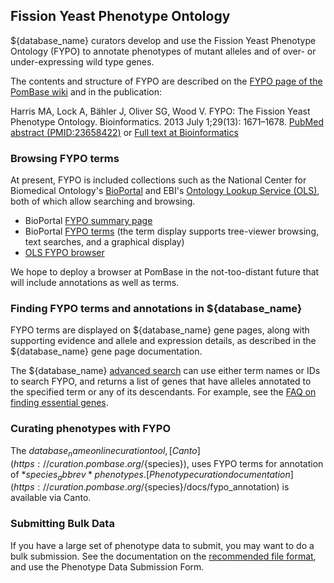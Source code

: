 ## Fission Yeast Phenotype Ontology

${database_name} curators develop and use the Fission Yeast Phenotype Ontology
(FYPO) to annotate phenotypes of mutant alleles and of over- or
under-expressing wild type genes. 

The contents and structure of FYPO are described on the
[FYPO page of the PomBase wiki](https://curation.pombase.org/pombase-trac/wiki/FissionYeastPhenotypeOntology)
and in the publication:

Harris MA, Lock A, Bähler J, Oliver SG, Wood V. FYPO: The Fission
Yeast Phenotype Ontology. Bioinformatics. 2013 July 1;29(13):
1671–1678.
[PubMed abstract (PMID:23658422)](http://www.ncbi.nlm.nih.gov/pubmed/23658422) or
[Full text at Bioinformatics](http://bioinformatics.oxfordjournals.org/content/29/13/1671.long)

### Browsing FYPO terms

At present, FYPO is included collections such as the National Center
for Biomedical Ontology's
[BioPortal](http://bioportal.bioontology.org/) and EBI's
[Ontology Lookup Service (OLS)](http://www.ebi.ac.uk/ontology-lookup/),
both of which allow searching and browsing.

- BioPortal [FYPO summary page](http://bioportal.bioontology.org/ontologies/FYPO)
- BioPortal
  [FYPO terms](http://bioportal.bioontology.org/ontologies/FYPO/?p=classes)
  (the term display supports tree-viewer browsing, text searches, and
  a graphical display)
- [OLS FYPO browser](https://www.ebi.ac.uk/ols/ontologies/fypo)

We hope to deploy a browser at PomBase in the not-too-distant future
that will include annotations as well as terms.

### Finding FYPO terms and annotations in ${database_name}

FYPO terms are displayed on ${database_name} gene pages, along with supporting
evidence and allele and expression details, as described in the
${database_name} gene page documentation.

The ${database_name} [advanced search](/query) can use either term names or IDs to search
FYPO, and returns a list of genes that have alleles annotated to the
specified term or any of its descendants.  For example, see the
[FAQ on finding essential genes](/faq/can-i-get-list-essential-pombe-genes).

### Curating phenotypes with FYPO

The ${database_name} online curation tool,
[Canto](https://curation.pombase.org/${species}), uses FYPO terms for
annotation of *${species_abbrev}* phenotypes.
[Phenotype curation documentation](https://curation.pombase.org/${species}/docs/fypo_annotation)
is available via Canto.

### Submitting Bulk Data

If you have a large set of phenotype data to submit, you may want to
do a bulk submission.  See the documentation on the
[recommended file format](http://www.pombase.org/submit-data/phenotype-data-bulk-upload-format),
and use the Phenotype Data Submission Form.

